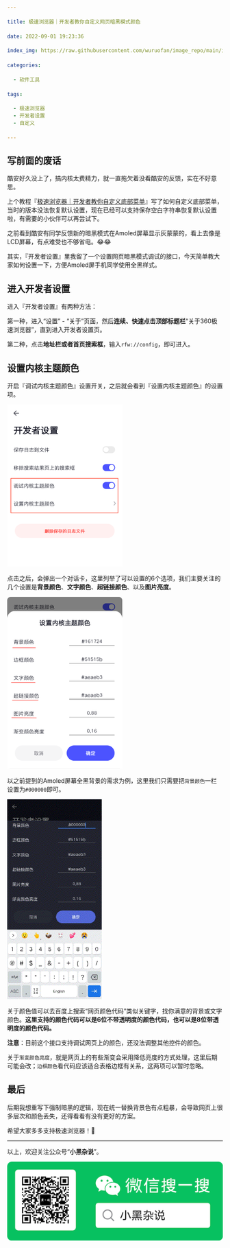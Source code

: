 ```yaml
---

title: 极速浏览器｜开发者教你自定义网页暗黑模式颜色

date: 2022-09-01 19:23:36

index_img: https://raw.githubusercontent.com/wuruofan/image_repo/main/img/360-lite-browser.png

categories:

  - 软件工具

tags:

  - 极速浏览器
  - 开发者设置
  - 自定义

---
```




## 写前面的废话

酷安好久没上了，搞内核太费精力，就一直拖欠着没看酷安的反馈，实在不好意思。



上个教程『[极速浏览器｜开发者教你自定义底部菜单](https://wuruofan.com/2022/07/31/how-to-custom-bottom-menu-of-360-lite-browser-by-developer/)』写了如何自定义底部菜单，当时的版本没法恢复默认设置，现在已经可以支持保存空白字符串恢复默认设置啦，有需要的小伙伴可以再尝试下。



之前看到酷安有同学反馈新的暗黑模式在Amoled屏幕显示灰蒙蒙的，看上去像是LCD屏幕，有点难受也不够省电。😂😂

其实，『开发者设置』里我留了一个设置网页暗黑模式调试的接口，今天简单教大家如何设置一下，方便Amoled屏手机同学使用全黑样式。





## 进入开发者设置



进入『开发者设置』有两种方法：



第一种，进入“设置” - “关于”页面，然后**连续、快速点击顶部标题栏**“关于360极速浏览器”，直到进入开发者设置页。



第二种，点击**地址栏或者首页搜索框**，输入`rfw://config`，即可进入。





## 设置内核主题颜色



开启『调试内核主题颜色』设置开关，之后就会看到『设置内核主题颜色』的设置项。



![开发者设置页](https://raw.githubusercontent.com/wuruofan/image_repo/c1906ef22c202e8882a0b0cae972bde7b117b122/img/360-lite-browser-settings-dev-activity.png)



点击之后，会弹出一个对话卡，这里列举了可以设置的6个选项，我们主要关注的几个设置是**背景颜色**、**文字颜色**、**超链接颜色**、以及**图片亮度**。



![设置内核主题颜色](https://raw.githubusercontent.com/wuruofan/image_repo/c1906ef22c202e8882a0b0cae972bde7b117b122/img/360-lite-browser-webview-color-config.png)



以之前提到的Amoled屏幕全黑背景的需求为例，这里我们只需要把`背景颜色`一栏设置为`#000000`即可。



![设置网页全黑背景](https://raw.githubusercontent.com/wuruofan/image_repo/main/img/360-lite-browser-webview-black-background.gif)



关于颜色值可以去百度上搜索“网页颜色代码”类似关键字，找你满意的背景或文字颜色。**这里支持的颜色代码可以是6位不带透明度的颜色代码，也可以是8位带透明度的颜色代码。**



**注意**：目前这个接口支持调试网页上的颜色，还没法调整其他控件的颜色。



关于`渐变颜色亮度`，就是网页上的有些渐变会采用降低亮度的方式处理，这里后期可能会改；`边框颜色`看代码应该适合表格边框有关系，这两项可以暂时忽略。



## 最后

后期我想重写下强制暗黑的逻辑，现在统一替换背景色有点粗暴，会导致网页上很多层次和颜色丢失，还得看看有没有更好的方案。



希望大家多多支持极速浏览器！🙏



<p>

---

<p>



以上，欢迎关注公众号“**小黑杂说**”。




![小黑杂说](https://raw.githubusercontent.com/wuruofan/wuruofan.github.io/master/img/qr-wechat-large.png)

